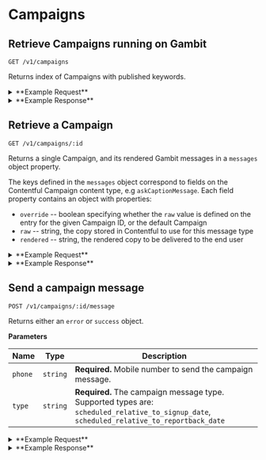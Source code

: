 # Campaigns

## Retrieve Campaigns running on Gambit

```
GET /v1/campaigns
```

Returns index of Campaigns with published keywords.

<details><summary>**Example Request**</summary><p>

```
curl http://localhost:5000/v1/campaigns \
  -H "Accept: application/json" \
  -H "Content-Type: application/json" \
```

</p></details>

<details><summary>**Example Response**</summary><p>

```
{
  "data": [
    {
      "id": "46",
      "title": "Don't Be a Sucker",
      "status": "closed",
      "keywords": [
        {
          "keyword": "SUCKERBOT"
        }
      ],
      "current_run": 7547,
      "mobilecommons_group_doing": 284005,
      "mobilecommons_group_completed": 284011
    },
    {
      "id": "2070",
      "title": "Bumble Bands",
      "status": "active",
      "keywords": [
        {
          "keyword": "BUMBLEBOT"
        },
        {
          "keyword": "BEESBOT"
        }
      ]
    },
    {
      "id": "3590",
      "title": "Shower Songs",
      "status": "active",
      "keywords": [
        {
          "keyword": "SHOWERBOT"
        }
      ]
    },
    {
      "id": "7483",
      "title": "Rinse, Recycle, Repeat",
      "status": "active",
      "keywords": [
        {
          "keyword": "RINSEBOT"
        }
      ]
    }
  ]
}
```

</p></details>

## Retrieve a Campaign

```
GET /v1/campaigns/:id
```

Returns a single Campaign, and its rendered Gambit messages in a `messages` object property.

The keys defined in the `messages` object correspond to fields on the Contentful Campaign content
type, e.g `askCaptionMessage`. Each field property contains an object with properties:

* `override` -- boolean specifying whether the `raw` value is defined on the entry for the
given Campaign ID, or the default Campaign
* `raw` -- string, the copy stored in Contentful to use for this message type
* `rendered` -- string, the rendered copy to be delivered to the end user

<details><summary>**Example Request**</summary><p>

```
curl http://localhost:5000/v1/campaigns/7483 \
     -H "Accept: application/json" \
     -H "Content-Type: application/json" \
```

</p></details>
<details><summary>**Example Response**</summary><p>

```
{
  "data": {
    "id": "7483",
    "title": "Rinse, Recycle, Repeat",
    "status": "active",
    "messages": {
      "gambitSignupMenuMessage": {
        "override": true,
        "raw": "Great - it's simple: Keep beauty and personal care products out of landfills by making fun and creative recycling bins for the bathroom! \n\nThis action should take between 10 - 20 mins. Make it colorful so friends and family won't forget to recycle their bathroom empties. \n\nWhen you're done, text START to share a photo of your bin and you'll be entered to win a $5000 scholarship!",
        "rendered": "Great - it's simple: Keep beauty and personal care products out of landfills by making fun and creative recycling bins for the bathroom! \n\nThis action should take between 10 - 20 mins. Make it colorful so friends and family won't forget to recycle their bathroom empties. \n\nWhen you're done, text START to share a photo of your bin and you'll be entered to win a $5000 scholarship!"
      },
      "externalSignupMenuMessage": {
        "override": true,
        "raw": "Thanks for joining {{title}}!\n\nNearly half of Americans don’t regularly recycle their beauty and personal care products. That’s a major reason these items account for a significant amount of landfill waste.\n\nThe solution is simple: Make fun and creative bins for bathrooms.\n\nOnce you have created some bathroom recycling bins, take a pic to prove it! Then text {{cmd_reportback}} to share it with us!",
        "rendered": "Thanks for joining Rinse Recycle Repeat!\n\nNearly half of Americans don’t regularly recycle their beauty and personal care products. That’s a major reason these items account for a significant amount of landfill waste.\n\nThe solution is simple: Make fun and creative bins for bathrooms.\n\nOnce you have created some bathroom recycling bins, take a pic to prove it! Then text P to share it with us!"
      },
      "invalidSignupMenuCommandMessage": {
        "override": false,
        "raw": "Sorry, I didn't understand that.\n\nText {{cmd_reportback}} when you have {{rb_verb}} some {{rb_noun}}.\n\nIf you have a question, text {{cmd_member_support}}.",
        "rendered": "Sorry, I didn't understand that.\n\nText P when you have decorated some bins.\n\nIf you have a question, text Q."
      },
      "askQuantityMessage": {
        "override": false,
        "raw": "Sweet! First, what's the total number of {{rb_noun}} you {{rb_verb}}?\n\nSend the exact number back.",
        "rendered": "Sweet! First, what's the total number of bins you decorated?\n\nSend the exact number back."
      },
      "invalidQuantityMessage": {
        "override": false,
        "raw": "Sorry, that's not a valid number.\n\nWhat's the total number of {{rb_noun}} you have {{rb_verb}}?\n\nIf you have a question, text {{cmd_member_support}}.",
        "rendered": "Sorry, that's not a valid number.\n\nWhat's the total number of bins you have decorated?\n\nIf you have a question, text Q."
      },
      "askPhotoMessage": {
        "override": false,
        "raw": "Nice! Send your best pic of you and the {{quantity}} {{rb_noun}} you {{rb_verb}}.",
        "rendered": "Nice! Send your best pic of you and the {{quantity}} bins you decorated."
      },
      "invalidPhotoMessage": {
        "override": false,
        "raw": "Sorry, I didn't get that.\n\nSend a photo of the {{rb_noun}} you have {{rb_verb}}.\n\nIf you have a question, text {{cmd_member_support}} - I'll get back to you within 24 hours.",
        "rendered": "Sorry, I didn't get that.\n\nSend a photo of the bins you have decorated.\n\nIf you have a question, text Q - I'll get back to you within 24 hours."
      },
      "askCaptionMessage": {
        "override": false,
        "raw": "Got it! Now text back a caption for your photo (think Instagram)! Keep it short & sweet, under 60 characters please.",
        "rendered": "Got it! Now text back a caption for your photo (think Instagram)! Keep it short & sweet, under 60 characters please."
      },
      "askWhyParticipatedMessage": {
        "override": false,
        "raw": "Last question: Why was participating in {{title}} important to you? (No need to write an essay, one sentence is good).",
        "rendered": "Last question: Why was participating in Rinse, Recycle, Repeat important to you? (No need to write an essay, one sentence is good)."
      },
      "completedMenuMessage": {
        "override": false,
        "raw": "{{rb_confirmation_msg}}\n\nWe've got you down for {{quantity}} {{rb_noun}} {{rb_verb}}.\n\nHave you {{rb_verb}} more? Text {{cmd_reportback}}",
        "rendered": "Thanks for helping to keep #empties out of landfills! You'll receive an email shortly with a free shipping label so you can send your empties to TerraCycle be upcycled.\n\nWe've got you down for {{quantity}} bins decorated.\n\nHave you decorated more? Text P"
      },
      "invalidCompletedMenuCommandMessage": {
        "override": false,
        "raw": "Sorry, I didn't understand that.\n\nText {{cmd_reportback}} if you have {{rb_verb}} more {{rb_noun}}.\n\nIf you have a question, text {{cmd_member_support}}.",
        "rendered": "Sorry, I didn't understand that.\n\nText P if you have decorated more bins.\n\nIf you have a question, text Q."
      },
      "scheduledRelativeToSignupDateMessage": {
        "override": true,
        "raw": "Hey it's Freddie again! Have you had a chance to create a recycling bin?\n\nShare what you've done with other DoSomething members. Text back RINSE!",
        "rendered": "Hey it's Freddie again! Have you had a chance to create a recycling bin?\n\nShare what you've done with other DoSomething members. Text back RINSE!"
      },
      "scheduledRelativeToReportbackDateMessage": {
        "override": false,
        "rendered": ""
      },
      "memberSupportMessage": {
        "override": false,
        "raw": "Text back your question and I'll try to get back to you within 24 hrs.\n\nIf you want to continue {{title}}, text back {{keyword}}",
        "rendered": "Text back your question and I'll try to get back to you within 24 hrs.\n\nIf you want to continue Rinse, Recycle, Repeat, text back RINSEBOT"
      },
      "campaignClosedMessage": {
        "override": false,
        "raw": "Sorry, {{title}} is no longer available.\n\nText {{cmd_member_support}} for help.",
        "rendered": "Sorry, Rinse, Recycle, Repeat is no longer available.\n\nText Q for help."
      }
    },
    "keywords": [
      {
        "keyword": "RINSEBOT"
      }
    ],
    "contentfulUri": "https://app.contentful.com/spaces/pupp3tSl0Th/entries/3tUIp8oqTemqaSOKqGwIe6"
  }
}
```

</p></details>

## Send a campaign message

```
POST /v1/campaigns/:id/message
```

Returns either an `error` or `success` object.

**Parameters**

Name | Type | Description
--- | --- | ---
`phone` | `string` | **Required.** Mobile number to send the campaign message.
`type`  | `string` | <div>**Required.** The campaign message type.</div><div>Supported types are: `scheduled_relative_to_signup_date`, `scheduled_relative_to_reportback_date`</div>

<details><summary>**Example Request**</summary><p>

```
curl http://localhost:5000/v1/campaigns/2900/message \
     -H "x-gambit-api-key: totallysecret" \
     -H "Accept: application/json" \
     -H "Content-Type: application/json" \
     -d '{"phone": "5555555511", "type": "scheduled_relative_to_signup_date"}'
```

</p></details>

<details><summary>**Example Response**</summary><p>

```
{
  "success": {
    "code": 200,
    "message": "@dev: Have you completed Get Lucky yet?  \n\nIf you have created some fortune tellers, take a pic to prove it and text back LUCKYBOT"
  }
}
```

</p></details>
